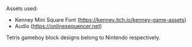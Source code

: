 Assets used:
- Kenney Mini Square Font (https://kenney.itch.io/kenney-game-assets)
- Audio (https://onlinesequencer.net)

Tetris gameboy block designs belong to Nintendo respectively.
